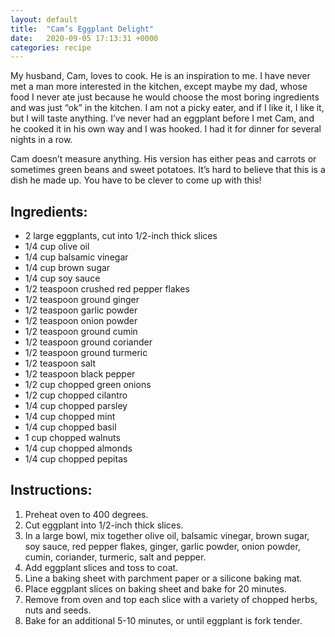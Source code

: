 ```yaml
---
layout: default
title:  "Cam’s Eggplant Delight"
date:   2020-09-05 17:13:31 +0000
categories: recipe
---
```

My husband, Cam, loves to cook. He is an inspiration to me. I have never met a man more interested in the kitchen, except maybe my dad, whose food I never ate just because he would choose the most boring ingredients and was just “ok” in the kitchen. I am not a picky eater, and if I like it, I like it, but I will taste anything. I’ve never had an eggplant before I met Cam, and he cooked it in his own way and I was hooked. I had it for dinner for several nights in a row.

Cam doesn’t measure anything. His version has either peas and carrots or sometimes green beans and sweet potatoes. It’s hard to believe that this is a dish he made up. You have to be clever to come up with this!


## Ingredients:

- 2 large eggplants, cut into 1/2-inch thick slices
- 1/4 cup olive oil
- 1/4 cup balsamic vinegar
- 1/4 cup brown sugar
- 1/4 cup soy sauce
- 1/2 teaspoon crushed red pepper flakes
- 1/2 teaspoon ground ginger
- 1/2 teaspoon garlic powder
- 1/2 teaspoon onion powder
- 1/2 teaspoon ground cumin
- 1/2 teaspoon ground coriander
- 1/2 teaspoon ground turmeric
- 1/2 teaspoon salt
- 1/2 teaspoon black pepper
- 1/2 cup chopped green onions
- 1/2 cup chopped cilantro
- 1/4 cup chopped parsley
- 1/4 cup chopped mint
- 1/4 cup chopped basil
- 1 cup chopped walnuts
- 1/4 cup chopped almonds
- 1/4 cup chopped pepitas

## Instructions:

1. Preheat oven to 400 degrees.
2. Cut eggplant into 1/2-inch thick slices.
3. In a large bowl, mix together olive oil, balsamic vinegar, brown sugar, soy sauce, red pepper flakes, ginger, garlic powder, onion powder, cumin, coriander, turmeric, salt and pepper.
4. Add eggplant slices and toss to coat.
5. Line a baking sheet with parchment paper or a silicone baking mat.
6. Place eggplant slices on baking sheet and bake for 20 minutes.
7. Remove from oven and top each slice with a variety of chopped herbs, nuts and seeds.
8. Bake for an additional 5-10 minutes, or until eggplant is fork tender.

